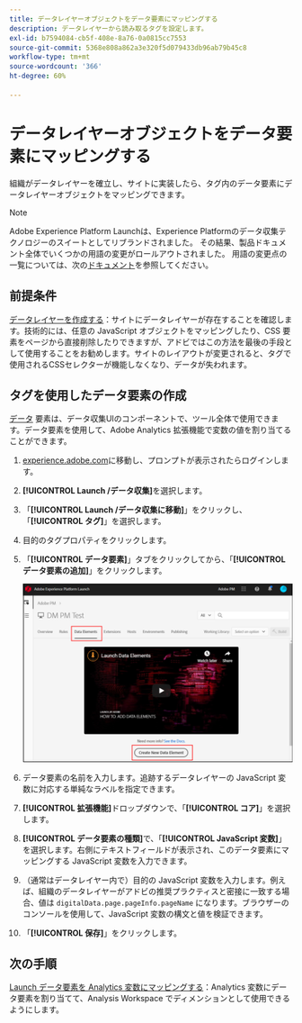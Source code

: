 ```yaml
---
title: データレイヤーオブジェクトをデータ要素にマッピングする
description: データレイヤーから読み取るタグを設定します。
exl-id: b7594084-cb5f-408e-8a76-0a0815cc7553
source-git-commit: 5368e808a862a3e320f5d079433db96ab79b45c8
workflow-type: tm+mt
source-wordcount: '366'
ht-degree: 60%

---
```


# データレイヤーオブジェクトをデータ要素にマッピングする

組織がデータレイヤーを確立し、サイトに実装したら、タグ内のデータ要素にデータレイヤーオブジェクトをマッピングできます。

>[!NOTE]
>Adobe Experience Platform Launchは、Experience Platformのデータ収集テクノロジーのスイートとしてリブランドされました。 その結果、製品ドキュメント全体でいくつかの用語の変更がロールアウトされました。 用語の変更点の一覧については、次の[ドキュメント](https://experienceleague.adobe.com/docs/experience-platform/tags/term-updates.html?lang=en)を参照してください。

## 前提条件

[データレイヤーを作成する](../prepare/data-layer.md)：サイトにデータレイヤーが存在することを確認します。技術的には、任意の JavaScript オブジェクトをマッピングしたり、CSS 要素をページから直接削除したりできますが、アドビではこの方法を最後の手段として使用することをお勧めします。サイトのレイアウトが変更されると、タグで使用されるCSSセレクターが機能しなくなり、データが失われます。

## タグを使用したデータ要素の作成

[データ](https://experienceleague.adobe.com/docs/experience-platform/tags/ui/data-elements.html?lang=en) 要素は、データ収集UIのコンポーネントで、ツール全体で使用できます。データ要素を使用して、Adobe Analytics 拡張機能で変数の値を割り当てることができます。

1. [experience.adobe.com](https://experience.adobe.com)に移動し、プロンプトが表示されたらログインします。
1. **[!UICONTROL Launch /データ収集]**&#x200B;を選択します。
1. 「**[!UICONTROL Launch /データ収集に移動]**」をクリックし、「**[!UICONTROL タグ]**」を選択します。
1. 目的のタグプロパティをクリックします。
1. 「**[!UICONTROL データ要素]**」タブをクリックしてから、「**[!UICONTROL データ要素の追加]**」をクリックします。

   ![データ要素の作成](assets/createelement.png)

1. データ要素の名前を入力します。追跡するデータレイヤーの JavaScript 変数に対応する単純なラベルを指定できます。
1. **[!UICONTROL 拡張機能]**&#x200B;ドロップダウンで、「**[!UICONTROL コア]**」を選択します。
1. **[!UICONTROL データ要素の種類]**&#x200B;で、「**[!UICONTROL JavaScript 変数]**」を選択します。右側にテキストフィールドが表示され、このデータ要素にマッピングする JavaScript 変数を入力できます。
1. （通常はデータレイヤー内で）目的の JavaScript 変数を入力します。例えば、組織のデータレイヤーがアドビの推奨プラクティスと密接に一致する場合、値は `digitalData.page.pageInfo.pageName` になります。ブラウザーのコンソールを使用して、JavaScript 変数の構文と値を検証できます。
1. 「**[!UICONTROL 保存]**」をクリックします。

## 次の手順

[Launch データ要素を Analytics 変数にマッピングする](elements-to-variable.md)：Analytics 変数にデータ要素を割り当てて、Analysis Workspace でディメンションとして使用できるようにします。
